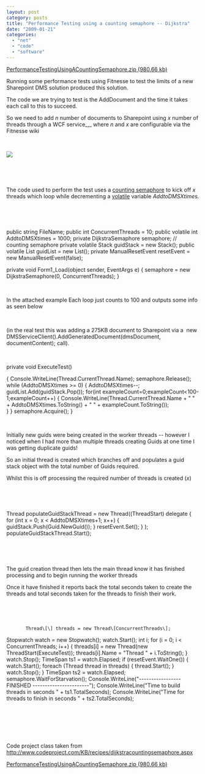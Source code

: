 ```yaml
---
layout: post
category: posts
title: "Performance Testing using a counting semaphore -- Dijkstra"
date: "2009-01-21"
categories: 
  - "net"
  - "code"
  - "software"
---
```


[PerformanceTestingUsingACountingSemaphore.zip (980.66 kb)](/file.axd?file=PerformanceTestingUsingACountingSemaphore.zip)[](/file.axd?file=PerformanceTestingUsingACountingSemaphore.zip)

Running some performance tests using Fitnesse to test the limits of a new Sharepoint DMS solution produced this solution.

The code we are trying to test is the AddDocument and the time it takes each call to this to succeed.

So we need to add _n_ number of documents to Sharepoint using _x_ number of threads through a WCF service_,_ where _n_ and _x_ are configurable via the Fitnesse wiki

 

![](images/image.axd?picture=FitnesseTest1.png)

 

 

The code used to perform the test uses a [counting semaphore](http://en.wikipedia.org/wiki/Semaphore_(programming) "http://en.wikipedia.org/wiki/Semaphore_(programming)") to kick off _x_ threads which loop while decrementing a [volatile](http://msdn.microsoft.com/en-us/library/x13ttww7(VS.71).aspx "http://msdn.microsoft.com/en-us/library/x13ttww7(VS.71).aspx") variable _AddtoDMSXtimes._

 

 

public string FileName;
public int ConcurrentThreads = 10;
public volatile int AddtoDMSXtimes = 1000;
private DijkstraSemaphore semaphore; // counting semaphore
private volatile Stack<Guid> guidStack = new Stack<Guid>();
public volatile List<Guid> guidList = new List<Guid>();
private ManualResetEvent resetEvent = new ManualResetEvent(false);

private void Form1\_Load(object sender, EventArgs e)
{
semaphore = new DijkstraSemaphore(0, ConcurrentThreads);
}

 

In the attached example Each loop just counts to 100 and outputs some info as seen below 

 

(in the real test this was adding a 275KB document to Sharepoint via a  new DMSServiceClient().AddGeneratedDocument(dmsDocument, documentContent); call).

 

private void ExecuteTest()

{
Console.WriteLine(Thread.CurrentThread.Name);
semaphore.Release(); while  (AddtoDMSXtimes >= 0)
{
AddtoDMSXtimes--;
guidList.Add(guidStack.Pop());
 for(int exampleCount=0;exampleCount<100-1;exampleCount++)
{
Console.WriteLine(Thread.CurrentThread.Name + "   " + AddtoDMSXtimes.ToString() + " " + exampleCount.ToString());    
}
} 
semaphore.Acquire();
}

 

Initially new guids were being created in the worker threads -- however I noticed when I had more than multiple threads creating Guids at one time I was getting duplicate guids!

So an initial thread is created which branches off and populates a guid stack object with the total number of Guids required.

Whilst this is off processing the required number of threads is created (_x_)

 

 

Thread populateGuidStackThread = new Thread((ThreadStart)
delegate
{
for (int x = 0; x < AddtoDMSXtimes+1; x++)
{
guidStack.Push(Guid.NewGuid());
}
resetEvent.Set();
}
);
populateGuidStackThread.Start();

 

 

The guid creation thread then lets the main thread know it has finished processing and to begin running the worker threads

Once it have finished it reports back the total seconds taken to create the threads and total seconds taken for the threads to finish their work.

 

 

           Thread\[\] threads = new Thread\[ConcurrentThreads\];
Stopwatch watch = new Stopwatch();
watch.Start();
int i;
for (i = 0; i < ConcurrentThreads; i++)
{
threads\[i\] = new Thread(new ThreadStart(ExecuteTest));
threads\[i\].Name = "Thread " + i.ToString();
}
watch.Stop();
TimeSpan ts1 = watch.Elapsed;
if (resetEvent.WaitOne())
{
watch.Start();
foreach (Thread thread in threads)
{
thread.Start();
}
watch.Stop();
}
TimeSpan ts2 = watch.Elapsed;
semaphore.WaitForStarvation();
Console.WriteLine("----------------- FINISHED -----------------------");
Console.WriteLine("Time to build threads in seconds " + ts1.TotalSeconds);
Console.WriteLine("Time for threads to finish in seconds " + ts2.TotalSeconds);

 

 

 

Code project class taken from http://www.codeproject.com/KB/recipes/dijkstracountingsemaphore.aspx

 [](/file.axd?file=PerformanceTestingUsingACountingSemaphore.zip) 

[PerformanceTestingUsingACountingSemaphore.zip (980.66 kb)](/file.axd?file=PerformanceTestingUsingACountingSemaphore.zip)
